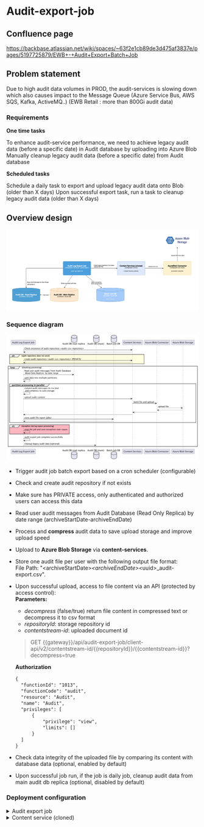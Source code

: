# Audit-export-job

## Confluence page
https://backbase.atlassian.net/wiki/spaces/~63f2e1cb89de3d475af3837e/pages/5197725879/EWB+-+Audit+Export+Batch+Job

## Problem statement
Due to high audit data volumes in PROD, the audit-services is slowing down which also causes impact to the Message Queue (Azure Service Bus, AWS SQS, Kafka, ActiveMQ..) (EWB Retail : more than 800Gi audit data)
### Requirements

**One time tasks**

To enhance audit-service performance, we need to achieve legacy audit data (before a specific date) in Audit database by uploading into Azure Blob
Manually cleanup legacy audit data (before a specific date) from Audit database

**Scheduled tasks**

Schedule a daily task to export and upload legacy audit data  onto Blob  (older than X days)
Upon successful export task, run a task to cleanup legacy audit data (older than X days)

## Overview design
![audit-job-overview.png](assets/audit-job-overview.png)

### Sequence diagram 
![audit-job-sequence.png](assets/audit-job-sequence.png)

- Trigger audit job batch export based on a cron scheduler (configurable)
- Check and create audit repository <audit-csv-repository> if not exists
- Make sure <audit-csv-repository> has PRIVATE access, only authenticated and authorized users can access this data
- Read user audit messages from Audit Database (Read Only Replica) by date range (archiveStartDate-archiveEndDate)
- Process and **compress** audit data to save upload storage and improve upload speed
- Upload to **Azure Blob Storage** via **content-services**.
- Store one audit file per user with the following output file format: <br>
 File Path: "\<archiveStartDate\>_\<archiveEndDate\>_\<uuid\>_audit-export.csv".
- Upon successful upload, access to file content via an API (protected by access control): <br>
  **Parameters:**
    - _decompress_ (false/true) return file content in compressed text or decompress it to csv format
    - _repositoryId_: storage repository id
    - _contentstream-id_: uploaded document id

    > GET {{gateway}}/api/audit-export-job/client-api/v2/contentstream-id/{{repositoryId}}/{{contentstream-id}}?decompress=true 
  
    **Authorization**

      {
        "functionId": "1013",
        "functionCode": "audit",
        "resource": "Audit",
        "name": "Audit",
        "privileges": [
            {
                "privilege": "view",
                "limits": []
            }
        ]
      }
    

- Check data integrity of the uploaded file by comparing its content with database data (optional, enabled by default)
- Upon successful job run, if the job is daily job, cleanup audit data from main audit db replica (optional, disabled by default)

### Deployment configuration

<details>
<summary>Audit export job</summary>

````shell
  audit-export-job:
    chart: generic-integration
    repoURL: "{{ .sharedACR }}"
    version: "{{ .genericIntegrationVersion }}"
    additionalClasses:
      - ewb-common-configs
    tags:
      - custom
    values:
      replicaCount: 1
      fullnameOverride: ewbp-audit-export-job
      image:
        registry: project
        repository: ewbp-audit-export-job
        tag: *ewbpAuditExportVersion
      resources:
        requests:
          cpu: 3000m
          memory: 3Gi
        limits:
          cpu: 7000m
          memory: 8Gi
      mqbroker:
        enabled: false
      database:
        enabled: true
      env:
        spring.autoconfigure.exclude: "org.springframework.cloud.netflix.eureka.loadbalancer.LoadBalancerEurekaAutoConfiguration"
        server.port: "8080"
        SPRING_LIQUIBASE_ENABLED: "true"
        spring.profiles.active: "json-logging"
        backbase.stream.cxp.contentServiceUrl: "http://ewbp-contentservices-export:8080"
        backbase.stream.cxp.serviceId: "ewbp-contentservices-export"
        spring.datasource.hikari.maximum-pool-size: "100"
        spring.datasource.hikari.minimum-idle: "20"
        spring.datasource.hikari.connection-timeout: "45000"
        spring.datasource.hikari.idle-timeout: "600000"
        spring.datasource.hikari.max-lifetime: "1800000"
        spring.datasource.hikari.leak-detection-threshold: "120000"
        spring.jpa.properties.hibernate.default_batch_fetch_size: "1000"
        backbase.audit.batch.export.enabled: "true"
        backbase.audit.batch.export.cronExpression: "0 10 14 16 * ?"
        backbase.audit.batch.export.chunkSize: "500000"
        backbase.audit.batch.export.batchWriteSize: "25000"
        backbase.audit.batch.export.daily: "false"
        backbase.audit.batch.export.params.requestId: "1"
        #backbase.audit.batch.export.params.retentionDays: "30"
        backbase.audit.batch.export.params.archiveStartDate: "2025-01-01"
        backbase.audit.batch.export.params.archiveEndDate: "2025-02-01"
        backbase.audit.batch.cleanup.enabled: "false"
        backbase.audit.batch.cleanup.chunkSize: "100"
        backbase.audit.batch.cleanup.batchWriteSize: "100"
        backbase.audit.batch.csvRemoval.enabled: "false"
        backbase.audit.batch.csvRemoval.params.requestId: "1"
        backbase.audit.batch.csvRemoval.params.exportJobId: "28"
        AUDIT_DB_HOST:
          value:
            configMapKeyRef:
              key: mssql-endpoint
              name: database
              optional: false
        AUDIT_DB_PORT:
          value:
            configMapKeyRef:
              key: mssql-port
              name: database
              optional: false
        AUDIT_DB_SERVERNAME:
          value:
            configMapKeyRef:
              key: mssql-server-name
              name: database
              optional: false
        AUDIT_DB_SID: "audit"
        AUDIT_DB_PASSWORD:
          value:
            secretKeyRef:
              key: db_password
              name: db-audit
        AUDIT_DB_USERNAME:
          value:
            secretKeyRef:
              key: db_username
              name: db-audit
        spring.datasource.read-replica.username: "$(AUDIT_DB_USERNAME)"
        spring.datasource.read-replica.password: "$(AUDIT_DB_PASSWORD)"
        spring.datasource.read-replica.driverClassName: "com.microsoft.sqlserver.jdbc.SQLServerDriver"
        spring.datasource.read-replica.url: "jdbc:sqlserver://$(AUDIT_DB_HOST):$(AUDIT_DB_PORT);database=$(AUDIT_DB_SID);user=$(AUDIT_DB_USERNAME)@$(AUDIT_DB_SERVERNAME);password=$(AUDIT_DB_PASSWORD);encrypt=true;trustServerCertificate=false;hostNameInCertificate=*.database.windows.net;loginTimeout=30;applicationIntent=readonly;"
        spring.datasource.auditdb.username: "$(AUDIT_DB_USERNAME)"
        spring.datasource.auditdb.password: "$(AUDIT_DB_PASSWORD)"
        spring.datasource.auditdb.driverClassName: "com.microsoft.sqlserver.jdbc.SQLServerDriver"
        spring.datasource.auditdb.url: "jdbc:sqlserver://$(AUDIT_DB_HOST):$(AUDIT_DB_PORT);database=$(AUDIT_DB_SID);user=$(AUDIT_DB_USERNAME)@$(AUDIT_DB_SERVERNAME);password=$(AUDIT_DB_PASSWORD);encrypt=true;trustServerCertificate=false;hostNameInCertificate=*.database.windows.net;loginTimeout=30;"

````
</details>

<details>
<summary>Content service (cloned)</summary>

````shell
  ewbp-contentservices-export:
    chart: generic-integration
    repoURL: "{{ .sharedACR }}"
    version: "{{ .genericIntegrationVersion }}"
    additionalClasses:
      - ewb-common-configs
      - high-service-resource
    tags:
      - custom
    values:
      fullnameOverride: ewbp-contentservices-export
      replicaCount: 5
      mqbroker:
        enabled: true
      database:
        enabled: true
      image:
        tag: *backbaseBomVersion
        repository: contentservices
        registry: shared
      env:
        LOGGING_LEVEL_COM_BACKBASE: "DEBUG"
        LOGGING_LEVEL_COM_EWB: "DEBUG"
        "spring.cloud.loadbalancer.ribbon.enabled": "false"
        "spring.autoconfigure.exclude": org.springframework.cloud.netflix.eureka.loadbalancer.LoadBalancerEurekaAutoConfiguration
        "SPRING_LIQUIBASE_ENABLED": "true"
        "spring.profiles.active": "json-logging"
        "contentservices.storage.connectors.azureblob.service": "azure-blobstore-connector"
        "contentservices.storage.defaultImplementation": "azureblob"
        "contentservices.storage.signedUrl.enabled": "true"
        "CONTENTSERVICES_USE_AZURE_BLOB_STORAGE_CONNECTOR": "true"
        "spring.cloud.azure.eventhubs.kafka.enabled": "false"
        "contentservices.whitelist.enabled": "true"
        "contentservices.whitelist.allowedContentTypes": "image/jpeg,image/pjpeg,image/gif,image/png,image/svg+xml,application/pdf,application/json,application/zip,application/rtf,text/plain,application/octet-stream,text/html,text/csv,text/x-handlebars-template,message/rfc822,application/x-x509-key"
        "contentservices.antivirus.service": "clamav-antivirus-connector"
        "contentservices.antivirus.check-on-save.enabled": "false"
        "contentservices.antivirus.check-on-query.enabled": "false"
        "spring.servlet.multipart.max-file-size": "15MB"
        "SIG_SECRET_KEY":
          value:
            secretKeyRef:
              name: jwt
              key: jwt-internal-secretkey
              optional: false
````


